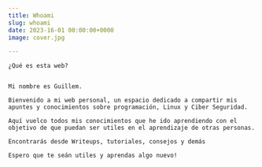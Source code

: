 ```yaml
---
title: Whoami
slug: whoami
date: 2023-16-01 00:00:00+0000
image: cover.jpg

---
```



  
    ¿Qué es esta web?


    Mi nombre es Guillem.

    Bienvenido a mi web personal, un espacio dedicado a compartir mis apuntes y conocimientos sobre programación, Linux y Ciber Seguridad.

    Aquí vuelco todos mis conocimientos que he ido aprendiendo con el objetivo de que puedan ser utiles en el aprendizaje de otras personas.

    Encontrarás desde Writeups, tutoriales, consejos y demás

    Espero que te seán utiles y aprendas algo nuevo!
